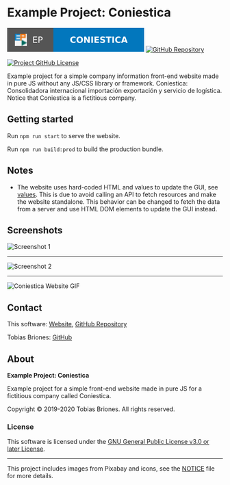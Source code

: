 # Example Project: Coniestica

[![EP](https://raw.githubusercontent.com/TobiasBriones/images/main/example-projects/example.programming.web.coniestica/ep-coniestica-badge.svg)](https://tobiasbriones.github.io/example-project/ep/coniestica)
[![GitHub Repository](https://raw.githubusercontent.com/TobiasBriones/general-images/main/example-projects/badges/ep-gh-repo-badge.svg)](https://github.com/TobiasBriones/example.programming.web.coniestica)

[![Project GitHub License](https://img.shields.io/github/license/TobiasBriones/example.programming.web.coniestica.svg?style=flat-square)](https://github.com/TobiasBriones/example.programming.web.coniestica/blob/main/LICENSE)

Example project for a simple company information front-end website made in pure JS without any
JS/CSS library or framework. Coniestica: Consolidadora internacional importación exportación y
servicio de logística. Notice that Coniestica is a fictitious company.

## Getting started

Run ```npm run start``` to serve the website.

Run ```npm run build:prod``` to build the production bundle.

## Notes

- The website uses hard-coded HTML and values to update the GUI, see [values](./src/js/values). This
  is due to avoid calling an API to fetch resources and make the website standalone. This behavior
  can be changed to fetch the data from a server and use HTML DOM elements to update the GUI
  instead.

## Screenshots

![Screenshot 1](https://raw.githubusercontent.com/TobiasBriones/general-images/main/example-projects/example.programming.web.coniestica/screenshot-1.png)

---

![Screenshot 2](https://raw.githubusercontent.com/TobiasBriones/general-images/main/example-projects/example.programming.web.coniestica/screenshot-2.png)

---

![Coniestica Website GIF](./_project/img/coniestica-website.gif)

## Contact

This software: [Website](https://tobiasbriones.github.io/example.programming.web.coniestica), 
[GitHub Repository](https://github.com/TobiasBriones/example.programming.web.coniestica)

Tobias Briones: [GitHub](https://github.com/TobiasBriones)

## About

**Example Project: Coniestica**

Example project for a simple front-end website made in pure JS for a fictitious company called
Coniestica.

Copyright © 2019-2020 Tobias Briones. All rights reserved.

### License

This software is licensed under the [GNU General Public License v3.0 or later License](./LICENSE).

---

This project includes images from Pixabay and icons, see the [NOTICE](./NOTICE) file for more
details.
